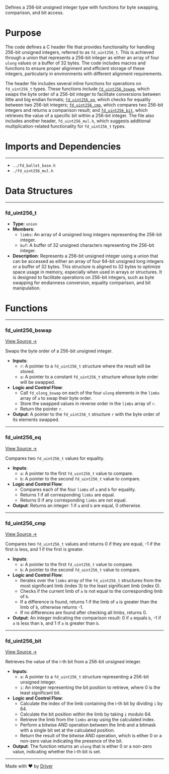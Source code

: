 <!--------------------------------------------------------------------------------->
<!-- IMPORTANT: This file is auto-generated by Driver (https://driver.ai). -------->
<!-- Manual edits may be overwritten on future commits. --------------------------->
<!--------------------------------------------------------------------------------->

Defines a 256-bit unsigned integer type with functions for byte swapping, comparison, and bit access.

# Purpose
The code defines a C header file that provides functionality for handling 256-bit unsigned integers, referred to as `fd_uint256_t`. This is achieved through a union that represents a 256-bit integer as either an array of four `ulong` values or a buffer of 32 bytes. The code includes macros and functions to ensure proper alignment and efficient storage of these integers, particularly in environments with different alignment requirements.

The header file includes several inline functions for operations on `fd_uint256_t` types. These functions include [`fd_uint256_bswap`](<#fd_uint256_bswap>), which swaps the byte order of a 256-bit integer to facilitate conversions between little and big endian formats; [`fd_uint256_eq`](<#fd_uint256_eq>), which checks for equality between two 256-bit integers; [`fd_uint256_cmp`](<#fd_uint256_cmp>), which compares two 256-bit integers and returns a comparison result; and [`fd_uint256_bit`](<#fd_uint256_bit>), which retrieves the value of a specific bit within a 256-bit integer. The file also includes another header, `fd_uint256_mul.h`, which suggests additional multiplication-related functionality for `fd_uint256_t` types.
# Imports and Dependencies

---
- `../fd_ballet_base.h`
- `./fd_uint256_mul.h`


# Data Structures

---
### fd\_uint256\_t
- **Type**: `union`
- **Members**:
    - ``limbs``: An array of 4 unsigned long integers representing the 256-bit integer.
    - ``buf``: A buffer of 32 unsigned characters representing the 256-bit integer.
- **Description**: Represents a 256-bit unsigned integer using a union that can be accessed as either an array of four 64-bit unsigned long integers or a buffer of 32 bytes. This structure is aligned to 32 bytes to optimize space usage in memory, especially when used in arrays or structures. It is designed to facilitate operations on 256-bit integers, such as byte swapping for endianness conversion, equality comparison, and bit manipulation.


# Functions

---
### fd\_uint256\_bswap<!-- {{#callable:fd_uint256_bswap}} -->
[View Source →](<../../../../../src/ballet/bigint/fd_uint256.h#L31>)

Swaps the byte order of a 256-bit unsigned integer.
- **Inputs**:
    - ``r``: A pointer to a `fd_uint256_t` structure where the result will be stored.
    - ``a``: A pointer to a constant `fd_uint256_t` structure whose byte order will be swapped.
- **Logic and Control Flow**:
    - Call `fd_ulong_bswap` on each of the four `ulong` elements in the `limbs` array of `a` to swap their byte order.
    - Store the swapped values in reverse order in the `limbs` array of `r`.
    - Return the pointer `r`.
- **Output**: A pointer to the `fd_uint256_t` structure `r` with the byte order of its elements swapped.


---
### fd\_uint256\_eq<!-- {{#callable:fd_uint256_eq}} -->
[View Source →](<../../../../../src/ballet/bigint/fd_uint256.h#L46>)

Compares two `fd_uint256_t` values for equality.
- **Inputs**:
    - `a`: A pointer to the first `fd_uint256_t` value to compare.
    - `b`: A pointer to the second `fd_uint256_t` value to compare.
- **Logic and Control Flow**:
    - Compares each of the four `limbs` of `a` and `b` for equality.
    - Returns 1 if all corresponding `limbs` are equal.
    - Returns 0 if any corresponding `limbs` are not equal.
- **Output**: Returns an integer: 1 if `a` and `b` are equal, 0 otherwise.


---
### fd\_uint256\_cmp<!-- {{#callable:fd_uint256_cmp}} -->
[View Source →](<../../../../../src/ballet/bigint/fd_uint256.h#L56>)

Compares two `fd_uint256_t` values and returns 0 if they are equal, -1 if the first is less, and 1 if the first is greater.
- **Inputs**:
    - `a`: A pointer to the first `fd_uint256_t` value to compare.
    - `b`: A pointer to the second `fd_uint256_t` value to compare.
- **Logic and Control Flow**:
    - Iterates over the `limbs` array of the `fd_uint256_t` structures from the most significant limb (index 3) to the least significant limb (index 0).
    - Checks if the current limb of `a` is not equal to the corresponding limb of `b`.
    - If a difference is found, returns 1 if the limb of `a` is greater than the limb of `b`, otherwise returns -1.
    - If no differences are found after checking all limbs, returns 0.
- **Output**: An integer indicating the comparison result: 0 if `a` equals `b`, -1 if `a` is less than `b`, and 1 if `a` is greater than `b`.


---
### fd\_uint256\_bit<!-- {{#callable:fd_uint256_bit}} -->
[View Source →](<../../../../../src/ballet/bigint/fd_uint256.h#L69>)

Retrieves the value of the i-th bit from a 256-bit unsigned integer.
- **Inputs**:
    - ``a``: A pointer to a `fd_uint256_t` structure representing a 256-bit unsigned integer.
    - ``i``: An integer representing the bit position to retrieve, where 0 is the least significant bit.
- **Logic and Control Flow**:
    - Calculate the index of the limb containing the i-th bit by dividing `i` by 64.
    - Calculate the bit position within the limb by taking `i` modulo 64.
    - Retrieve the limb from the `limbs` array using the calculated index.
    - Perform a bitwise AND operation between the limb and a bitmask with a single bit set at the calculated position.
    - Return the result of the bitwise AND operation, which is either 0 or a non-zero value indicating the presence of the bit.
- **Output**: The function returns an `ulong` that is either 0 or a non-zero value, indicating whether the i-th bit is set.



---
Made with ❤️ by [Driver](https://www.driver.ai/)